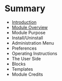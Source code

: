 # Summary

* [Introduction](README.md)
* [Module Overview](chapter1.md)
* Module Purpose
* Install/Uninstall
* Administration Menu
* Preferences
* Operating Instructions
* The User Side
* Blocks
* Templates
* Module Credits

